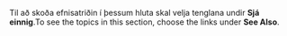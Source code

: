 <span data-ttu-id="4fcc5-101">Til að skoða efnisatriðin í þessum hluta skal velja tenglana undir **Sjá einnig**.</span><span class="sxs-lookup"><span data-stu-id="4fcc5-101">To see the topics in this section, choose the links under **See Also**.</span></span>